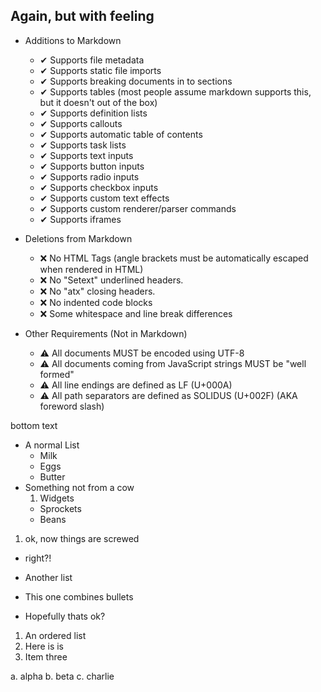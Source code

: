 ## Again, but with feeling



- Additions to Markdown
    - ✔ Supports file metadata
    - ✔ Supports static file imports
    - ✔ Supports breaking documents in to sections
    - ✔ Supports tables (most people assume markdown supports this, but it doesn't out of the box)
    - ✔ Supports definition lists
    - ✔ Supports callouts
    - ✔ Supports automatic table of contents
    - ✔ Supports task lists
    - ✔ Supports text inputs
    - ✔ Supports button inputs
    - ✔ Supports radio inputs
    - ✔ Supports checkbox inputs
    - ✔ Supports custom text effects
    - ✔ Supports custom renderer/parser commands
    - ✔ Supports iframes

- Deletions from Markdown
    - ❌ No HTML Tags (angle brackets must be automatically escaped when rendered in HTML)
    - ❌ No "Setext" underlined headers.
    - ❌ No "atx" closing headers.
    - ❌ No indented code blocks
    - ❌ Some whitespace and line break differences

- Other Requirements (Not in Markdown)
    - ⚠ All documents MUST be encoded using UTF-8
    - ⚠ All documents coming from JavaScript strings MUST be "well formed"
    - ⚠ All line endings are defined as LF (U+000A)
    - ⚠ All path separators are defined as SOLIDUS (U+002F) (AKA foreword slash)


bottom text



- A normal List
    - Milk
    - Eggs
    - Butter
- Something not from a cow
    1. Widgets
    - Sprockets
    - Beans
1. ok, now things are screwed
- right?!

+ Another list
- This one combines bullets
* Hopefully thats ok?


1. An ordered list
1. Here is is
1. Item three


a. alpha
b. beta
c. charlie